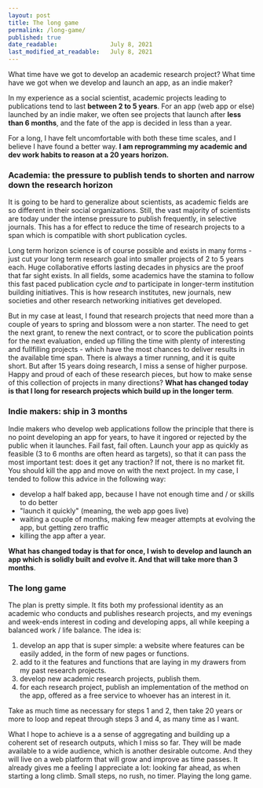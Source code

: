 ```yaml
---
layout: post
title: The long game
permalink: /long-game/
published: true
date_readable:               July 8, 2021
last_modified_at_readable:   July 8, 2021
---
```


What time have we got to develop an academic research project? What time have we got when we develop and launch an app, as an indie maker?

In my experience as a social scientist, academic projects leading to publications tend to last **between 2 to 5 years**. For an app (web app or else) launched by an indie maker, we often see projects that launch after **less than 6 months**, and the fate of the app is decided in less than a year.

For a long, I have felt uncomfortable with both these time scales, and I believe I have found a better way. **I am reprogramming my academic and dev work habits to reason at a 20 years horizon.**

### Academia: the pressure to publish tends to shorten and narrow down the research horizon
It is going to be hard to generalize about scientists, as academic fields are so different in their social organizations. Still, the vast majority of scientists are today under the intense pressure to publish frequently, in selective journals. This has a for effect to reduce the time of research projects to a span which is compatible with short publication cycles.

Long term horizon science is of course possible and exists in many forms - just cut your long term research goal into smaller projects of 2 to 5 years each. Huge collaborative efforts lasting decades in physics are the proof that far sight exists. In all fields, some academics have the stamina to follow this fast paced publication cycle *and* to participate in longer-term institution building initiatives. This is how research institutes, new journals, new societies and other research networking initiatives get developed.

But in my case at least, I found that research projects that need more than a couple of years to spring and blossom were a non starter. The need to get the next grant, to renew the next contract, or to score the publication points for the next evaluation, ended up filling the time with plenty of interesting and fullfilling projects - which have the most chances to deliver results in the available time span. There is always a timer running, and it is quite short. But after 15 years doing research, I miss a sense of higher purpose. Happy and proud of each of these research pieces, but how to make sense of this collection of projects in many directions? **What has changed today is that I long for research projects which build up in the longer term**.

### Indie makers: ship in 3 months
Indie makers who develop web applications follow the principle that there is no point developing an app for years, to have it ingored or rejected by the public when it launches. Fail fast, fail often. Launch your app as quickly as feasible (3 to 6 months are often heard as targets), so that it can pass the most important test: does it get any traction? If not, there is no market fit. You should kill the app and move on with the next project.
In my case, I tended to follow this advice in the following way:

- develop a half baked app, because I have not enough time and / or skills to do better
- "launch it quickly" (meaning, the web app goes live)
- waiting a couple of months, making few meager attempts at evolving the app, but getting zero traffic
- killing the app after a year.

**What has changed today is that for once, I wish to develop and launch an app which is solidly built and evolve it. And that will take more than 3 months**.

### The long game
The plan is pretty simple. It fits both my professional identity as an academic who conducts and publishes research projects, and my evenings and week-ends interest in coding and developing apps, all while keeping a balanced work / life balance. The idea is:

1. develop an app that is super simple: a website where features can be easily added, in the form of new pages or functions.
2. add to it the features and functions that are laying in my drawers from my past research projects.
3. develop new academic research projects, publish them.
4. for each research project, publish an implementation of the method on the app, offered as a free service to whoever has an interest in it.

Take as much time as necessary for steps 1 and 2, then take 20 years or more to loop and repeat through steps 3 and 4, as many time as I want.

What I hope to achieve is a a sense of aggregating and building up a coherent set of research outputs, which I miss so far. They will be made available to a wide audience, which is another desirable outcome. And they will live on a web platform that will grow and improve as time passes. It already gives me a feeling I appreciate a lot: looking far ahead, as when starting a long climb. Small steps, no rush, no timer. Playing the long game.





